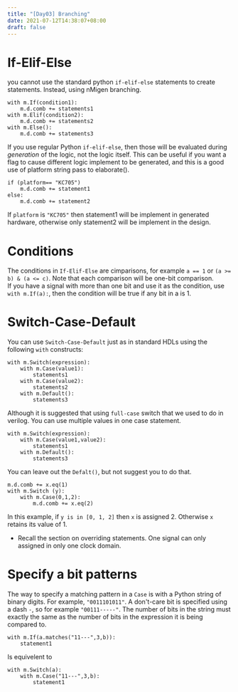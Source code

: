 ```yaml
---
title: "[Day03] Branching"
date: 2021-07-12T14:38:07+08:00
draft: false
---
```

# If-Elif-Else
you cannot use the standard python `if-elif-else` statements to create statements. Instead, using nMigen branching.
```
with m.If(condition1):
    m.d.comb += statements1
with m.Elif(condition2):
    m.d.comb += statements2
with m.Else():
    m.d.comb += statements3
```
If you use regular Python `if-elif-else`, then those will be evaluated during *generation* of the logic, not the logic itself. This can be useful if you want a flag to cause different logic implement to be generated, and this is a good use of platform string pass to elaborate().
```
if (platform== "KC705")
    m.d.comb += statement1
else:
    m.d.comb += statement2
```
If `platform` is `"KC705"` then statement1 will be implement in generated hardware, otherwise only statement2 will be implement in the design.

# Conditions
The conditions in `If-Elif-Else` are cimparisons, for example `a == 1` or `(a >= b) & (a <= c)`. Note that each comparison will be one-bit comparison. \
If you have a signal with more than one bit and use it as the condition, use `with m.If(a):`, then the condition will be true if any bit in a is 1.

# Switch-Case-Default
You can use `Switch-Case-Default` just as in standard HDLs using the following `with` constructs:
```
with m.Switch(expression):
    with m.Case(value1):
        statements1
    with m.Case(value2):
        statements2
    with m.Default():
        statements3
```
Although it is suggested that using `full-case` switch that we used to do in verilog. You can use multiple values in one case statement.
```
with m.Switch(expression):
    with m.Case(value1,value2):
        statements1
    with m.Default():
        statements3
```
You can leave out the `Defalt()`, but not suggest you to do that.
```
m.d.comb += x.eq(1)
with m.Switch (y):
    with m.Case(0,1,2):
        m.d.comb += x.eq(2)
```
In this example, if `y is in [0, 1, 2]` then `x` is assigned 2. Otherwise `x` retains its value of 1.
- Recall the section on overriding statements. One signal can only assigned in only one clock domain.

# Specify a bit patterns
The way to specify a matching pattern in a `Case` is with a Python string of binary digits. For example, `"0011101011"`. A don't-care bit is specified using a dash `-`, so for example `"00111-----"`. The number of bits in the string must exactly the same as the number of bits in the expression it is being compared to.
```
with m.If(a.matches("11---",3,b)):
    statement1
```
Is equivelent to
```
with m.Switch(a):
    with m.Case("11---",3,b):
        statement1
```